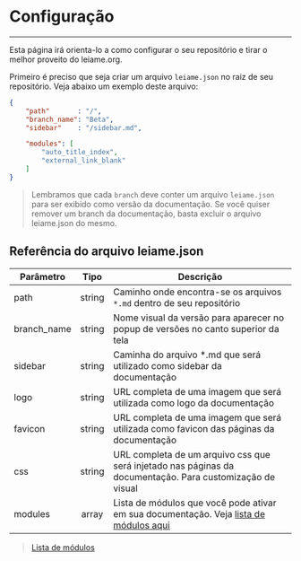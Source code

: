 # Configuração
---
Esta página irá orienta-lo a como configurar o seu repositório e tirar o melhor proveito do leiame.org.

Primeiro é preciso que seja criar um arquivo `leiame.json` no raiz de seu repositório. Veja abaixo um exemplo deste arquivo:

```json
{
    "path"       : "/",
    "branch_name": "Beta",
    "sidebar"    : "/sidebar.md",

    "modules": [
        "auto_title_index",
        "external_link_blank"
    ]
}
```

> Lembramos que cada `branch` deve conter um arquivo `leiame.json` para ser exibido como versão da documentação.
> Se você quiser remover um branch da documentação, basta excluir o arquivo leiame.json do mesmo.

## Referência do arquivo leiame.json

| Parâmetro   | Tipo     | Descrição                                                             |
|-------------|:--------:|-----------------------------------------------------------------------|
| path        | string   | Caminho onde encontra-se os arquivos `*.md` dentro de seu repositório |
| branch_name | string   | Nome visual da versão para aparecer no popup de versões no canto superior da tela |
| sidebar     | string   | Caminha do arquivo *.md que será utilizado como sidebar da documentação |
| logo        | string   | URL completa de uma imagem que será utilizada como logo da documentação |
| favicon     | string   | URL completa de uma imagem que será utilizada como favicon das páginas da documentação |
| css         | string   | URL completa de um arquivo css que será injetado nas páginas da documentação. Para customização de visual |
| modules     | array    | Lista de módulos que você pode ativar em sua documentação. Veja [lista de módulos aqui](/modulos) |

> [Lista de módulos](/modulos)